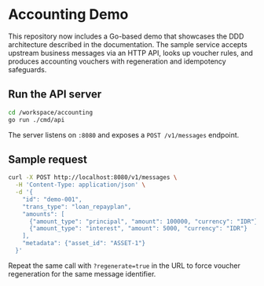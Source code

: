 # Accounting Demo

This repository now includes a Go-based demo that showcases the DDD architecture described in the documentation. The sample service accepts upstream business messages via an HTTP API, looks up voucher rules, and produces accounting vouchers with regeneration and idempotency safeguards.

## Run the API server

```bash
cd /workspace/accounting
go run ./cmd/api
```

The server listens on `:8080` and exposes a `POST /v1/messages` endpoint.

## Sample request

```bash
curl -X POST http://localhost:8080/v1/messages \
  -H 'Content-Type: application/json' \
  -d '{
    "id": "demo-001",
    "trans_type": "loan_repayplan",
    "amounts": [
      {"amount_type": "principal", "amount": 100000, "currency": "IDR"},
      {"amount_type": "interest", "amount": 5000, "currency": "IDR"}
    ],
    "metadata": {"asset_id": "ASSET-1"}
  }'
```

Repeat the same call with `?regenerate=true` in the URL to force voucher regeneration for the same message identifier.
